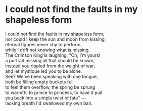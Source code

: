 # I could not find the faults in my shapeless form

I could not find the faults in my shapeless form,  
nor could I keep the sun and moon from kissing;  
eternal figures never shy to perform,  
while I drift not knowing what is missing.  
The Crimson King is laughing, "Oh, I'm yours!  
a portrait missing all that should be known,  
instead you rippled from the weight of war,  
and let mystique led you to be alone.  
See? We've been speaking with one tongue,  
both be filling empty buckets full  
to feel them overflow, the spring be sprung  
to warmth, to prince to princess, to have it pull  
you back into a simple twist of fate" —  
lacking breath I'd swallowed my own bait.  
